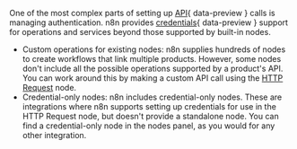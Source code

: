 One of the most complex parts of setting up [API](/glossary.md#api){ data-preview } calls is managing authentication. n8n provides [credentials](/glossary.md#credential-n8n){ data-preview } support for operations and services beyond those supported by built-in nodes.

* Custom operations for existing nodes: n8n supplies hundreds of nodes to create workflows that link multiple products. However, some nodes don't include all the possible operations supported by a product's API. You can work around this by making a custom API call using the [HTTP Request](/integrations/builtin/core-nodes/n8n-nodes-base.httprequest/index.md) node.
* Credential-only nodes: n8n includes credential-only nodes. These are integrations where n8n supports setting up credentials for use in the HTTP Request node, but doesn't provide a standalone node. You can find a credential-only node in the nodes panel, as you would for any other integration.
